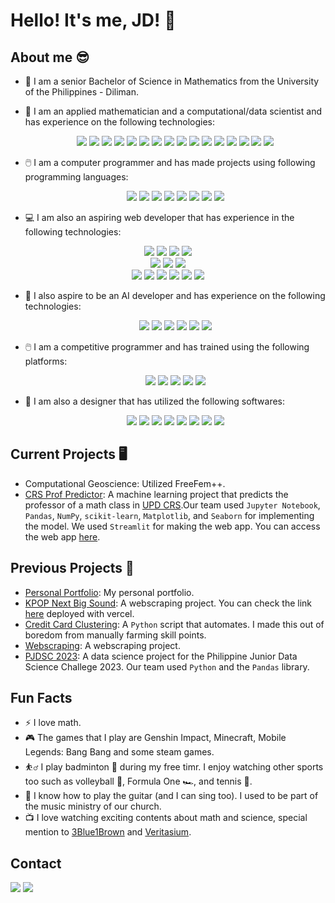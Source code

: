 # Hello! It's me, JD! 👋

## About me 😎
- 🌻 I am a senior Bachelor of Science in Mathematics from the University of the Philippines - Diliman.
- 🔢 I am an applied mathematician and a computational/data scientist and has experience on the following technologies:
  <div align="center">
    <img src="https://img.shields.io/badge/-LaTeX-008080?style=flat&logo=latex&logoColor=white" /> <img src="https://img.shields.io/badge/typst-239DAD.svg?style=for-the-badge&logo=typst&logoColor=white" /> <img src="https://img.shields.io/badge/Numpy-777BB4?style=for-the-badge&logo=numpy&logoColor=white" />
     <img src="https://img.shields.io/badge/-Pandas-333333?style=flat&logo=pandas" />  <img src="https://img.shields.io/badge/-Scipy-blue?style=flat&logo=Scipy&logoColor=white" />   <img src="https://img.shields.io/badge/-Matplotlib-000000?style=flat&logo=python" /> <img src="https://img.shields.io/badge/scikit--learn-%23F7931E.svg?style=for-the-badge&logo=scikit-learn&logoColor=white" /> <img src="https://img.shields.io/badge/Plotly-%233F4F75.svg?style=for-the-badge&logo=plotly&logoColor=white" /> <img src="https://img.shields.io/badge/-Seaborn-3776AB?style=flat&logo=python&logoColor=white&size=40x40" /> <img src="https://img.shields.io/badge/TensorFlow-FF6F00?style=for-the-badge&logo=tensorflow&logoColor=white" /> <img src="https://img.shields.io/badge/PyTorch-EE4C2C?style=for-the-badge&logo=pytorch&logoColor=white" />
    <img src="https://img.shields.io/badge/opencv-%23white.svg?style=for-the-badge&logo=opencv&logoColor=white" /> <img src="https://img.shields.io/badge/Qiskit-%236929C4.svg?style=for-the-badge&logo=Qiskit&logoColor=white" /> <img src="https://img.shields.io/badge/jupyter-%23FA0F00.svg?style=for-the-badge&logo=jupyter&logoColor=white" /> <img src="https://img.shields.io/badge/Google%20Colab-%23F9A825.svg?style=for-the-badge&logo=googlecolab&logoColor=white" /> <img src="https://img.shields.io/badge/Microsoft_Excel-217346?style=for-the-badge&logo=microsoft-excel&logoColor=white" /> 
  </div>
  
- 🖱️ I am a computer programmer and has made projects using following programming languages:
  <div align="center">
  <img src="https://img.shields.io/badge/python-3670A0?style=for-the-badge&logo=python&logoColor=ffdd54" /> <img src="https://shields.io/badge/JavaScript-F7DF1E?logo=JavaScript&logoColor=000&style=flat-square" /> <img src="https://img.shields.io/badge/-C/C++-lightpink?style=for-the-badge&logo=c&logoColor=black" /> <img src="https://shields.io/badge/TypeScript-3178C6?logo=TypeScript&logoColor=FFF&style=flat-square" /> <img src="https://img.shields.io/badge/Go-00ADD8?logo=Go&logoColor=white&style=for-the-badge" />  <img src="https://img.shields.io/badge/C%23-239120?style=flat&logo=unity&logoColor=white" /> <img src="https://img.shields.io/badge/r-%23276DC3.svg?style=for-the-badge&logo=r&logoColor=white" /> <img src="https://img.shields.io/badge/rust-%23000000.svg?style=for-the-badge&logo=rust&logoColor=white" /> 
  
</div>

- 💻 I am also an aspiring web developer that has experience in the following technologies:
<div align="center">
  <!--Frontend-->
  <img src="https://img.shields.io/badge/html5-%23E34F26.svg?style=for-the-badge&logo=html5&logoColor=white" />
  <img src="[https://img.shields.io/badge/Next.js-000?logo=nextdotjs&logoColor=fff&style=for-the-badge](https://img.shields.io/badge/Django-092E20?style=for-the-badge&logo=django&logoColor=green)" /> <img src="https://img.shields.io/badge/React-20232A?style=for-the-badge&logo=react&logoColor=61DAFB"/>  <img src="https://img.shields.io/badge/Flask-000000?style=for-the-badge&logo=Flask&logoColor=white" />

  <br />
  <!--CSS-->
  <img src="https://img.shields.io/badge/Bootstrap-563D7C?style=for-the-badge&logo=bootstrap&logoColor=white" /> 
  <img src="https://img.shields.io/badge/Tailwind_CSS-38B2AC?style=for-the-badge&logo=tailwind-css&logoColor=white" />
  <img src="https://img.shields.io/badge/Flutter-02569B?style=flat&logo=flutter&logoColor=white" />

  <br />
  <!--Backend-->
  <img src="https://img.shields.io/badge/php-%23777BB4.svg?style=for-the-badge&logo=php&logoColor=white" />
  <img src="https://img.shields.io/badge/FastAPI-005571?style=for-the-badge&logo=fastapi" />
  <img src="https://img.shields.io/badge/mysql-4479A1.svg?style=for-the-badge&logo=mysql&logoColor=white" />
  <img src="https://img.shields.io/badge/postgresql-4169e1?style=for-the-badge&logo=postgresql&logoColor=white" />
  <img src="https://img.shields.io/badge/SQLite-07405E?style=flat&compact=true&logo=sqlite&logoColor=white" />
  <img src="https://img.shields.io/badge/node.js-339933?style=for-the-badge&logo=Node.js&logoColor=white" />
  
</div>

- 🤖 I also aspire to be an AI developer and has experience on the following technologies:
  <div align="center">
    <img src="https://img.shields.io/badge/chatGPT-74aa9c?style=for-the-badge&logo=openai&logoColor=white" /> <img src="https://img.shields.io/badge/github_copilot-8957E5?style=for-the-badge&logo=github-copilot&logoColor=white" /> <img src="https://img.shields.io/badge/github_copilot-8957E5?style=for-the-badge&logo=github-copilot&logoColor=white" /> <img src="https://img.shields.io/badge/google%20gemini-8E75B2?style=for-the-badge&logo=google%20gemini&logoColor=white" /> <img src="https://img.shields.io/badge/perplexity-000000?style=for-the-badge&logo=perplexity&logoColor=088F8F" /> <img src="https://img.shields.io/badge/Streamlit-%23FE4B4B.svg?style=for-the-badge&logo=streamlit&logoColor=white" />
  </div>

- 🖱️ I am a competitive programmer and has trained using the following platforms:
  <div align="center">
    <img src="https://img.shields.io/badge/CodeChef-%23964B00.svg?style=for-the-badge&logo=CodeChef&logoColor=white" />
    <img src="https://img.shields.io/badge/Codeforces-445f9d?style=for-the-badge&logo=Codeforces&logoColor=white" />
    <img src="https://img.shields.io/badge/-Hackerrank-2EC866?style=for-the-badge&logo=HackerRank&logoColor=white" />
    <img src="https://img.shields.io/badge/Kaggle-035a7d?style=for-the-badge&logo=kaggle&logoColor=white" />
    <img src="https://img.shields.io/badge/LeetCode-000000?style=for-the-badge&logo=LeetCode&logoColor=#d16c06" />
  </div>

- 🎨 I am also a designer that has utilized the following softwares:
  <div align="center">
    <img src="https://img.shields.io/badge/figma-%23F24E1E.svg?style=for-the-badge&logo=figma&logoColor=white" />
    <img src="https://img.shields.io/badge/adobe%20illustrator-%23FF9A00.svg?style=for-the-badge&logo=adobe%20illustrator&logoColor=white" />
    <img src="https://img.shields.io/badge/Adobe%20InDesign-49021F?style=for-the-badge&logo=adobeindesign&logoColor=white" />
    <img src="https://img.shields.io/badge/adobe%20photoshop-%2331A8FF.svg?style=for-the-badge&logo=adobe%20photoshop&logoColor=white" />
    <img src="ttps://img.shields.io/badge/Adobe%20Premiere%20Pro-9999FF.svg?style=for-the-badge&logo=Adobe%20Premiere%20Pro&logoColor=white" />
    <img src="https://img.shields.io/badge/Adobe%20Lightroom-31A8FF.svg?style=for-the-badge&logo=Adobe%20Lightroom&logoColor=white" />
    <img src="https://img.shields.io/badge/Adobe%20XD-470137?style=for-the-badge&logo=Adobe%20XD&logoColor=#FF61F6" />
    <img src="https://img.shields.io/badge/Canva-%2300C4CC.svg?style=for-the-badge&logo=Canva&logoColor=white" />
  </div>

## Current Projects 🖥️
- Computational Geoscience: Utilized FreeFem++.
- [CRS Prof Predictor](https://github.com/jeremiahdanielregalario/UPD-CRS-Prof-Predictor): A machine learning project that predicts the professor of a math class in [UPD CRS](https://crs.upd.edu.ph/).Our team used `Jupyter Notebook`, `Pandas`, `NumPy`, `scikit-learn`, `Matplotlib`, and `Seaborn` for implementing the model. We used `Streamlit` for making the web app. You can access the web app [here](https://upd-crs-prof-predictor-taeq8ccusqtmiz2d6pr4ew.streamlit.app/).

## Previous Projects 📘
- [Personal Portfolio](https://): My personal portfolio.
- [KPOP Next Big Sound](https://github.com/jeremiahdanielregalario/k-nextbigsound): A webscraping project. You can check the link [here](https://k-nextbigsound.vercel.app/index) deployed with vercel.
- [Credit Card Clustering](https://github.com/): A `Python` script that automates. I made this out of boredom from manually farming skill points.
- [Webscraping](https://github.com/): A webscraping project.
- [PJDSC 2023](https://github.com/): A data science project for the Philippine Junior Data Science Challege 2023. Our team used `Python` and the `Pandas` library.

## Fun Facts
- ⚡ I love math.
- 🎮 The games that I play are Genshin Impact, Minecraft, Mobile Legends: Bang Bang and some steam games.
- ⛹️‍♂️ I play badminton 🏸 during my free timr. I enjoy watching other sports too such as volleyball 🏐, Formula One 🏎️, and tennis 🎾.
- 🎸 I know how to play the guitar (and I can sing too). I used to be part of the music ministry of our church.
- 📺 I love watching exciting contents about math and science, special mention to [3Blue1Brown](https://www.youtube.com/3blue1brown) and [Veritasium](https://www.youtube.com/veritasium).

## Contact
<a href="https://www.linkedin.com/in/jeremiah-daniel-regalario/"><img src="https://img.shields.io/badge/LinkedIn-0A66C2?style=for-the-badge&logo=LinkedIn&logoColor=white"></a>
<a href="mailto:jaregalario@up.edu.ph"><img src="https://img.shields.io/badge/Gmail-EA4335?style=for-the-badge&logo=Gmail&logoColor=white"></a>
